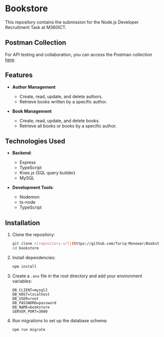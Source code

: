 # Bookstore
This repository contains the submission for the Node.js Developer Recruitment Task at M360ICT.
## Postman Collection
For API testing and collaboration, you can access the Postman collection [here](https://m360ict-6541.postman.co/workspace/Team-Workspace~091e4e29-4531-46dc-84a8-40a03f552561/collection/28046716-dc954cb6-340a-410a-ad4b-f5cc1b9b52f7?action=share&creator=28046716).
## Features
- **Author Management**
  - Create, read, update, and delete authors.
  - Retrieve books written by a specific author.

- **Book Management**
  - Create, read, update, and delete books.
  - Retrieve all books or books by a specific author.

## Technologies Used

- **Backend**: 
  - Express
  - TypeScript
  - Knex.js (SQL query builder)
  - MySQL

- **Development Tools**:
  - Nodemon
  - ts-node
  - TypeScript

## Installation

1. Clone the repository:
    ```bash
    git clone <[repository-url](https://github.com/Tariq-Monowar/Bookstore/)>
    cd bookstore
    ```

2. Install dependencies:
    ```bash
    npm install
    ```

3. Create a `.env` file in the root directory and add your environment variables:
    ```plaintext
    DB_CLIENT=mysql2
    DB_HOST=localhost
    DB_USER=root
    DB_PASSWORD=password
    DB_NAME=bookstore
    SERVER_PORT=3000
    ```

4. Run migrations to set up the database schema:
    ```bash
    npm run migrate
    ```
